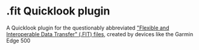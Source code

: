 # .fit Quicklook plugin

A Quicklook plugin for the questionably abbreviated ["Flexible and
Interoperable Data Transfer" (.FIT) files][fit], created by devices like the
Garmin Edge 500

[fit]: http://www.thisisant.com/pages/products/fit-sdk
